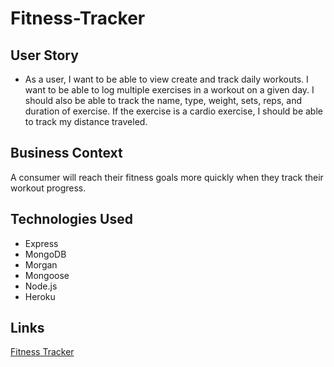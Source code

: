 # Fitness-Tracker

## User Story

* As a user, I want to be able to view create and track daily workouts. I want to be able to log multiple exercises in a workout on a given day. I should also be able to track the name, type, weight, sets, reps, and duration of exercise. If the exercise is a cardio exercise, I should be able to track my distance traveled.

## Business Context

A consumer will reach their fitness goals more quickly when they track their workout progress.


## Technologies Used
* Express
* MongoDB
* Morgan
* Mongoose
* Node.js
* Heroku

## Links

<a href="https://fitness-2021.herokuapp.com/">Fitness Tracker</a>

